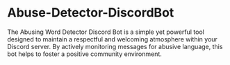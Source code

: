 # Abuse-Detector-DiscordBot
The Abusing Word Detector Discord Bot is a simple yet powerful tool designed to maintain a respectful and welcoming atmosphere within your Discord server. By actively monitoring messages for abusive language, this bot helps to foster a positive community environment.
